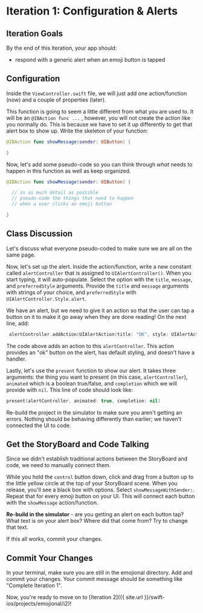 # Iteration 1: Configuration & Alerts

## Iteration Goals

By the end of this iteration, your app should:
  - respond with a generic alert when an emoji button is tapped

## Configuration

Inside the `ViewController.swift` file, we will just add one action/function (now) and a couple of properties (later).

This function is going to seem a little different from what you are used to. It will be an `@IBAction func ...` , however, you will not create the action like you normally do. This is because we have to set it up differently to get that alert box to show up. Write the skeleton of your function:

```swift
@IBAction func showMessage(sender: UIButton) {

}
```

Now, let's add some pseudo-code so you can think through _what_ needs to happen in this function as well as keep organized.

```swift
@IBAction func showMessage(sender: UIButton) {

  // in as much detail as possible
  // pseudo-code the things that need to happen
  // when a user clicks an emoji button

}
```

<div class="try-it">
  <h2>Class Discussion</h2>
  <p>Let's discuss what everyone pseudo-coded to make sure we are all on the same page.</p>
</div>

Now, let's set up the alert. Inside the action/function, write a new constant called `alertController` that is assigned to `UIAlertController()`. When you start typing, it will auto-populate. Select the option with the `title`, `message`, and `preferredStyle` arguments. Provide the `title` and `message` arguments with strings of your choice, and `preferredStyle` with `UIAlertController.Style.alert`.

We have an alert, but we need to give it an action so that the user can tap a button on it to make it go away when they are done reading! On the next line, add:

```swift
 alertController.addAction(UIAlertAction(title: "OK", style: UIAlertAction.Style.default, handler: nil))
```

The code above adds an action to this `alertController`. This action provides an "ok" button on the alert, has default styling, and doesn't have a handler.

Lastly, let's use the `present` function to show our alert. It takes three arguments: the thing you want to present (in this case, `alertController`), `animated` which is a boolean true/false, and `completion` which we will provide with `nil`. This line of code should look like:

```swift
present(alertController, animated: true, completion: nil)
```

Re-build the project in the simulator to make sure you aren't getting an errors. Nothing should be behaving differently than earlier; we haven't connected the UI to code.

## Get the StoryBoard and Code Talking

Since we didn't establish traditional actions between the StoryBoard and code, we need to manually connect them.

While you hold the `control` button down, click and drag from a button up to the little yellow circle at the top of your StoryBoard scene. When you release, you'll see a black box with options. Select `showMessageWithSender:`. Repeat that for every emoji button on your UI. This will connect each button with the `showMessage` action/function.

**Re-build in the simulator** - are you getting an alert on each button tap? What text is on your alert box? Where did that come from? Try to change that text.

If this all works, commit your changes.

## Commit Your Changes

In your terminal, make sure you are still in the emojional directory. Add and commit your changes. Your commit message should be something like "Complete Iteration 1".

Now, you're ready to move on to [Iteration 2]({{ site.url }}/swift-ios/projects/emojional/i2)!
